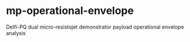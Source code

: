 # mp-operational-envelope
Delfi-PQ dual micro-resistojet demonstrator payload operational envelope analysis
